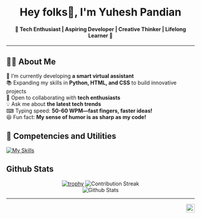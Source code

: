 <div align="center">


# Hey folks👋, I'm **Yuhesh Pandian** 
#### 🚀 Tech Enthusiast | Aspiring Developer | Creative Thinker | Lifelong Learner 🎯


</div>

---

## 👨‍💻 About Me

🤖 I’m currently developing **a smart virtual assistant**  
📚 Expanding my skills in **Python, HTML, and CSS** to build innovative projects  
🤝 Open to collaborating with **tech enthusiasts**  
💡 Ask me about **the latest tech trends**  
⌨ Typing speed: **50-60 WPM—fast fingers, faster ideas!**  
😆 Fun fact: **My sense of humor is as sharp as my code!** 



 ## 🧰 Competencies and Utilities
[![My Skills](https://skillicons.dev/icons?i=python,html,css,markdown,git,github,vscode,pycharm,sublime,replit,notion)]()

## Github Stats



<div align="center">
 
  [![trophy](https://github-profile-trophy.vercel.app/?username=YuheshPandian&theme=radical)]()
  ![Contribution Streak](https://github-readme-streak-stats.herokuapp.com/?user=YuheshPandian&theme=tokyonight&hide_border=true)<br/>
  ![Github Stats](https://github-readme-stats.vercel.app/api?username=YuheshPandian&theme=tokyonight&hide_border=true&include_all_commits=true&count_private=true)<br/>
  
</div>



---

<img align="right" src="https://komarev.com/ghpvc/?username=YuheshPandian&style=flat&color=111111&abbreviated=true" height="23px">
